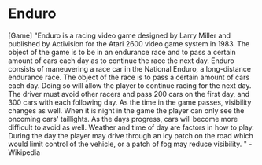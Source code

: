 # Enduro
[Game] "Enduro is a racing video game designed by Larry Miller and published by Activision for the Atari 2600 video game system in 1983. The object of the game is to be in an endurance race and to pass a certain amount of cars each day as to continue the race the next day. 
   Enduro consists of maneuvering a race car in the National Enduro, a long-distance endurance race. The object of the race is to pass a certain amount of cars each day. Doing so will allow the player to continue racing for the next day. The driver must avoid other racers and pass 200 cars on the first day, and 300 cars with each following day. 
   As the time in the game passes, visibility changes as well. When it is night in the game the player can only see the oncoming cars' taillights. As the days progress, cars will become more difficult to avoid as well. Weather and time of day are factors in how to play. During the day the player may drive through an icy patch on the road which would limit control of the vehicle, or a patch of fog may reduce visibility. " - Wikipedia
